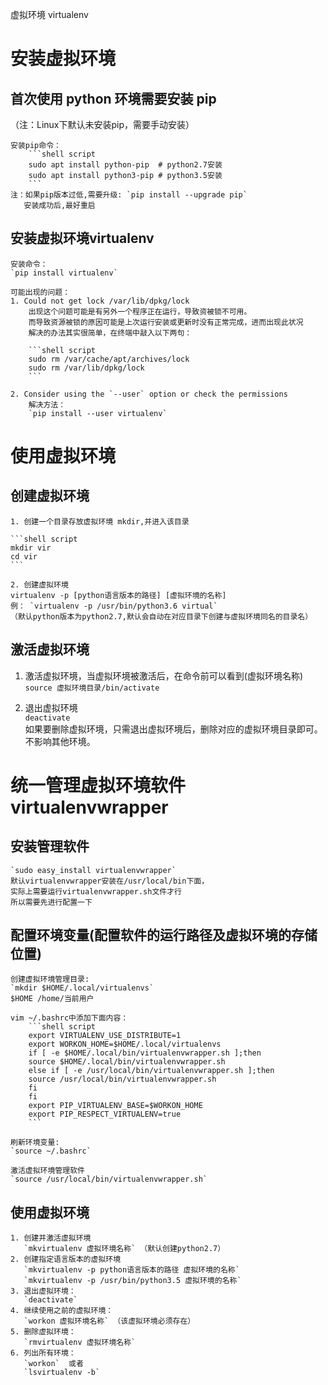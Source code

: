 ﻿
虚拟环境 virtualenv

# 安装虚拟环境

## 首次使用 python 环境需要安装 pip
   （注：Linux下默认未安装pip，需要手动安装）

    安装pip命令：  
        ```shell script
        sudo apt install python-pip  # python2.7安装
        sudo apt install python3-pip # python3.5安装
        ```
    注：如果pip版本过低,需要升级: `pip install --upgrade pip`  
       安装成功后,最好重启  


## 安装虚拟环境virtualenv

    安装命令：  
    `pip install virtualenv`

    可能出现的问题：  
    1. Could not get lock /var/lib/dpkg/lock  
        出现这个问题可能是有另外一个程序正在运行，导致资被锁不可用。  
        而导致资源被锁的原因可能是上次运行安装或更新时没有正常完成，进而出现此状况  
        解决的办法其实很简单，在终端中敲入以下两句：  

        ```shell script
        sudo rm /var/cache/apt/archives/lock
        sudo rm /var/lib/dpkg/lock
        ```

    2. Consider using the `--user` option or check the permissions  
        解决方法：  
        `pip install --user virtualenv`  


# 使用虚拟环境

## 创建虚拟环境

    1. 创建一个目录存放虚拟环境 mkdir,并进入该目录

    ```shell script
    mkdir vir
    cd vir
    ```

    2. 创建虚拟环境
    virtualenv -p [python语言版本的路径] [虚拟环境的名称]  
    例： `virtualenv -p /usr/bin/python3.6 virtual`  
    （默认python版本为python2.7,默认会自动在对应目录下创建与虚拟环境同名的目录名）


## 激活虚拟环境

  1. 激活虚拟环境，当虚拟环境被激活后，在命令前可以看到(虚拟环境名称)  
     `source 虚拟环境目录/bin/activate`  

  2. 退出虚拟环境  
    `deactivate`  
    如果要删除虚拟环境，只需退出虚拟环境后，删除对应的虚拟环境目录即可。不影响其他环境。


# 统一管理虚拟环境软件virtualenvwrapper

## 安装管理软件

    `sudo easy_install virtualenvwrapper`  
    默认virtualenvwrapper安装在/usr/local/bin下面，  
    实际上需要运行virtualenvwrapper.sh文件才行  
    所以需要先进行配置一下  


## 配置环境变量(配置软件的运行路径及虚拟环境的存储位置)

    创建虚拟环境管理目录:   
    `mkdir $HOME/.local/virtualenvs`  
    $HOME /home/当前用户  

    vim ~/.bashrc中添加下面内容：  
        ```shell script
        export VIRTUALENV_USE_DISTRIBUTE=1
        export WORKON_HOME=$HOME/.local/virtualenvs
        if [ -e $HOME/.local/bin/virtualenvwrapper.sh ];then
        source $HOME/.local/bin/virtualenvwrapper.sh
        else if [ -e /usr/local/bin/virtualenvwrapper.sh ];then
        source /usr/local/bin/virtualenvwrapper.sh
        fi
        fi
        export PIP_VIRTUALENV_BASE=$WORKON_HOME
        export PIP_RESPECT_VIRTUALENV=true
        ```

    刷新环境变量:   
    `source ~/.bashrc`  

    激活虚拟环境管理软件  
    `source /usr/local/bin/virtualenvwrapper.sh`


## 使用虚拟环境
    1. 创建并激活虚拟环境  
       `mkvirtualenv 虚拟环境名称` （默认创建python2.7）
    2. 创建指定语言版本的虚拟环境  
       `mkvirtualenv -p python语言版本的路径 虚拟环境的名称`  
       `mkvirtualenv -p /usr/bin/python3.5 虚拟环境的名称`  
    3. 退出虚拟环境：  
       `deactivate`
    4. 继续使用之前的虚拟环境：  
       `workon 虚拟环境名称` （该虚拟环境必须存在）
    5. 删除虚拟环境：  
       `rmvirtualenv 虚拟环境名称`
    6. 列出所有环境：
       `workon`  或者   
       `lsvirtualenv -b`






